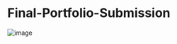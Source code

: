 # Final-Portfolio-Submission

![image](https://github.com/CarstonB02/Final-Portfolio-Submission/assets/166553377/ff323a62-3a5b-4b05-944f-2ecfbf4f7105)
